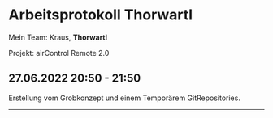 # Arbeitsprotokoll Thorwartl

Mein Team: Kraus, **Thorwartl**

Projekt: airControl Remote 2.0



## 27.06.2022 20:50 - 21:50

Erstellung vom Grobkonzept und einem Temporärem GitRepositories.



---